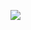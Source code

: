 
<img src = "https://encrypted-tbn0.gstatic.com/images?q=tbn:ANd9GcTzKx3_79Fj196Sb7uHNKIjkImIyFx05POg0UHD8D-_-X2nxWVV"></imh>
<style type="text/css"> 
img {
  margin-top : auto;
  }
</style>
